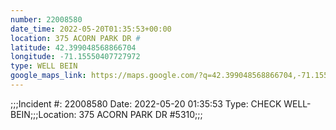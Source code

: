 ```yaml
---
number: 22008580
date_time: 2022-05-20T01:35:53+00:00
location: 375 ACORN PARK DR #
latitude: 42.399048568866704
longitude: -71.15550407727972
type: WELL BEIN
google_maps_link: https://maps.google.com/?q=42.399048568866704,-71.15550407727972
---
```


;;;Incident #: 22008580  Date: 2022-05-20 01:35:53   Type: CHECK WELL-BEIN;;;Location: 375 ACORN PARK DR #5310;;;
